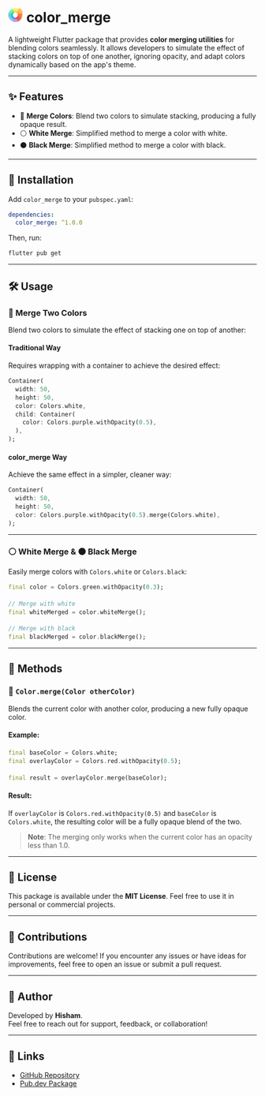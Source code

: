 
# <img src="https://raw.githubusercontent.com/hesham04Dev/color_merge/refs/heads/main/screenshots/logo.png" width="30px"/>  **color_merge**

A lightweight Flutter package that provides **color merging utilities** for blending colors seamlessly. It allows developers to simulate the effect of stacking colors on top of one another, ignoring opacity, and adapt colors dynamically based on the app's theme.

---

## ✨ **Features**

- 🎨 **Merge Colors**: Blend two colors to simulate stacking, producing a fully opaque result.  
- ⚪ **White Merge**: Simplified method to merge a color with white.  
- ⚫ **Black Merge**: Simplified method to merge a color with black.  

---

## 🚀 **Installation**

Add `color_merge` to your `pubspec.yaml`:

```yaml
dependencies:
  color_merge: ^1.0.0
```

Then, run:

```bash
flutter pub get
```

---

## 🛠️ **Usage**

### 🔄 Merge Two Colors
Blend two colors to simulate the effect of stacking one on top of another:

#### Traditional Way
Requires wrapping with a container to achieve the desired effect:

```dart
Container(
  width: 50,
  height: 50,
  color: Colors.white,
  child: Container(
    color: Colors.purple.withOpacity(0.5),
  ),
);
```

#### **color_merge** Way
Achieve the same effect in a simpler, cleaner way:

```dart
Container(
  width: 50,
  height: 50,
  color: Colors.purple.withOpacity(0.5).merge(Colors.white),
);
```

---

### ⚪ **White Merge** & ⚫ **Black Merge**
Easily merge colors with `Colors.white` or `Colors.black`:

```dart
final color = Colors.green.withOpacity(0.3);

// Merge with white
final whiteMerged = color.whiteMerge();

// Merge with black
final blackMerged = color.blackMerge();
```

---

## 📖 **Methods**

### 🔹 `Color.merge(Color otherColor)`
Blends the current color with another color, producing a new fully opaque color. 

#### Example:
```dart
final baseColor = Colors.white;
final overlayColor = Colors.red.withOpacity(0.5);

final result = overlayColor.merge(baseColor);
```

#### Result:
If `overlayColor` is `Colors.red.withOpacity(0.5)` and `baseColor` is `Colors.white`, the resulting color will be a fully opaque blend of the two.

> **Note**: The merging only works when the current color has an opacity less than 1.0.  

---

## 📜 **License**

This package is available under the **MIT License**. Feel free to use it in personal or commercial projects.

---

## 🤝 **Contributions**

Contributions are welcome! If you encounter any issues or have ideas for improvements, feel free to open an issue or submit a pull request.  

---

## 👤 **Author**

Developed by **Hisham**.  
Feel free to reach out for support, feedback, or collaboration!

---

## 🔗 Links

- [GitHub Repository](#https://github.com/hesham04Dev/color_merge)  
- [Pub.dev Package](#)
